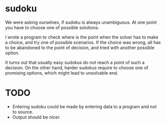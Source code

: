 # sudoku
We were asking ourselves, if sudoku is always unambiguous.
At one point you have to choose one of possible solutions.

I wrote a program to check where is the point when the solver
has to make a choice, and try one of possible scenarios. If
the choice was wrong, all has to be abandoned to the point of
decision, and tried with another possible option.

It turns out that usually easy sudokus do not reach a point of
such a decision. On the other hand, harder sudokus require to
choose one of promising options, which might lead to unsolvable
end.

# TODO

- Entering sudoku could be made by entering data to a program and not
  to source.
- Output should be nicer.
